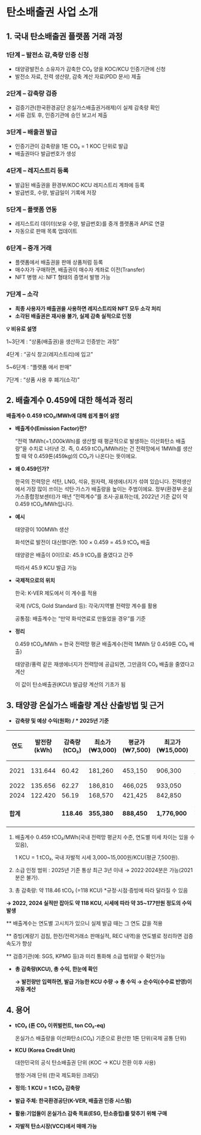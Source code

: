 # 탄소배출권 사업 소개

## 1. 국내 탄소배출권 플랫폼 거래 과정

### **1단계 – 발전소 감,축량 인증 신청**

- 태양광발전소 소유자가 감축한 CO₂ 양을 KOC/KCU 인증기관에 신청
- 발전소 자료, 전력 생산량, 감축 계산 자료(PDD 문서) 제출

### **2단계 – 감축량 검증**

- 검증기관(한국환경공단 온실가스배출권거래제)이 실제 감축량 확인
- 서류 검토 후, 인증기관에 승인 보고서 제출

### **3단계 – 배출권 발급**

- 인증기관이 감축량을 1톤 CO₂ = 1 KOC 단위로 발급
- 배출권마다 발급번호가 생성

### **4단계 – 레지스트리 등록**

- 발급된 배출권을 환경부/KOC·KCU 레지스트리 계좌에 등록
- 발급번호, 수량, 발급일이 기록에 저장

### **5단계 – 플랫폼 연동**

- 레지스트리 데이터(보유 수량, 발급번호)를 중개 플랫폼과 API로 연결
- 자동으로 판매 목록 업데이트

### **6단계 – 중개 거래**

- 플랫폼에서 배출권을 판매 상품처럼 등록
- 매수자가 구매하면, 배출권이 매수자 계좌로 이전(Transfer)
- NFT 병행 시: NFT 형태의 증명서 발행 가능

### **7단계 – 소각**

- **최종 사용자가 배출권을 사용하면 레지스트리와 NFT 모두 소각 처리**
- **소각된 배출권은 재사용 불가, 실제 감축 실적으로 인정**

**💡 비유로 설명**

1~3단계 : “상품(배출권)을 생산하고 인증받는 과정”

4단계 : “공식 창고(레지스트리)에 입고”

5~6단계 : “플랫폼 에서 판매”

7단계 : “상품 사용 후 폐기(소각)”

## **2. 배출계수 0.459에 대한 해석과 정리**

**배출계수 0.459 tCO₂/MWh에 대해 쉽게 풀어 설명**

- **배출계수(Emission Factor)란?**
    
    “전력 1MWh(=1,000kWh)를 생산할 때 평균적으로 발생하는 이산화탄소 배출량”을 수치로 나타낸 것. 즉, 0.459 tCO₂/MWh라는 건 전력망에서 1MWh를 생산할 때 약 0.459톤(459kg)의 CO₂가 나온다는 뜻이에요.
    
- **왜 0.459인가?**
    
    한국의 전력망은 석탄, LNG, 석유, 원자력, 재생에너지가 섞여 있습니다. 전력생산에서 가장 많이 쓰이는 석탄·가스가 배출량을 높이는 주범이에요. 정부(환경부·온실가스종합정보센터)가 매년 “전력계수”를 조사·공표하는데, 2022년 기준 값이 약 0.459 tCO₂/MWh입니다.
    
- **예시**
    
    태양광이 100MWh 생산
    
    화석연료 발전이 대신했다면: 100 × 0.459 = 45.9 tCO₂ 배출
    
    태양광은 배출이 0이므로: 45.9 tCO₂를 줄였다고 간주
    
    따라서 45.9 KCU 발급 가능
    
- **국제적으로의 위치**
    
    한국: K-VER 제도에서 이 계수를 적용
    
    국제 (VCS, Gold Standard 등): 각국/지역별 전력망 계수를 활용
    
    공통점: 배출계수는 “만약 화석연료로 만들었을 경우”를 기준
    
- **정리**
    
    0.459 tCO₂/MWh = 한국 전력망 평균 배출계수(전력 1MWh 당 0.459톤 CO₂ 배출)
    
    태양광/풍력 같은 재생에너지가 전력망에 공급되면, 그만큼의 CO₂ 배출을 줄였다고 계산
    
    이 값이 탄소배출권(KCU) 발급량 계산의 기초가 됨
    

## **3. 태양광 온실가스 배출량 계산 산출방법 및 근거**

- **감축량 및 예상 수익(원화) / * 2025년 기준**

| **연도**  | **발전량 (kWh)** |  **감축량 (tCO₂)** | **최소가 (₩3,000)** |  **평균가 (₩7,500)** |  **최고가 (₩15,000)** |  **소급가능성** |
| --- | --- | --- | --- | --- | --- | --- |
| 2021 | 131.644   | 60.42   | 181,260  | 453,150 | 906,300   | △(제한) |
| 2022 | 135.656 | 62.27   | 186,810   | 466,025  | 933,050 | ○ |
| 2024 | 122.420   | 56.19   | 168,570   | 421,425  | 842,850 | ○ |
| **합계** |  | **118.46** | **355,380** | **888,450** | **1,776,900** | **22 + 24 년도** |
1. 배출계수 0.459 tCO₂/MWh(국내 전력망 평균치 수준, 연도별 미세 차이는 있을 수 있음),
    
    1 KCU = 1 tCO₂, 국내 자발적 시세 3,000~15,000원/KCU(평균 7,500원).
    
2. 소급 인정 범위 : 2025년 기준 통상 최근 3년 이내 → 2022·2024분은 가능(2021분은 불가).
3. 총 감축량: 약 118.46 tCO₂ (=118 KCU) *규정·시점·증빙에 따라 달라질 수 있음

**→  2022, 2024 실적만 잡아도 약 118 KCU, 시세에 따라 약 35~177만원 정도의 수익 발생**

** 배출계수는 연도별 고시치가 있으니 실제 발급 때는 그 연도 값을 적용

** 증빙(계량기 검침, 한전/전력거래소 판매실적, REC 내역)을 연도별로 정리하면 검증 속도가 향상

** 검증기관(예: SGS, KPMG 등)과 미리 통화해 소급 범위알 수 확인가능

- **총 감축량(KCU), 총 수익, 한눈에 확인**
    
    **→ 발전량만 입력하면, 발급 가능한 KCU 수량 → 총 수익 → 순수익(수수료 반영)이 자동 계산**
    

## 4. 용어

- **tCO₂ (톤 CO₂ 이퀴벌런트, ton CO₂-eq)**
    
    온실가스 배출량을 이산화탄소(CO₂) 기준으로 환산한 1톤 단위(국제 공통 단위)
    
- **KCU (Korea Credit Unit)**
    
    대한민국의 공식 탄소배출권 단위 (KOC → KCU 전환 이후 사용)
    
    행정·거래 단위 (한국 제도화된 크레딧)
    
- **정의: 1 KCU = 1 tCO₂ 감축량**
- **발급 주체: 한국환경공단(K-VER, 배출권 인증 시스템)**
- **활용:기업들이 온실가스 감축 목표(ESG, 탄소중립)를 맞추기 위해 구매**
- **자발적 탄소시장(VCC)에서 매매 가능**